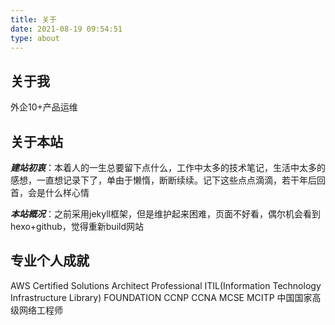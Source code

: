 ```yaml
---
title: 关于
date: 2021-08-19 09:54:51
type: about
---
```


## 关于我

外企10+产品运维

## 关于本站
***建站初衷***：本着人的一生总要留下点什么，工作中太多的技术笔记，生活中太多的感想，一直想记录下了，单由于懒惰，断断续续。记下这些点点滴滴，若干年后回首，会是什么样心情

***本站概况***：之前采用jekyll框架，但是维护起来困难，页面不好看，偶尔机会看到hexo+github，觉得重新build网站


## 专业个人成就

AWS Certified Solutions Architect Professional
ITIL(Information Technology Infrastructure Library) FOUNDATION
CCNP
CCNA
MCSE
MCITP
中国国家高级网络工程师